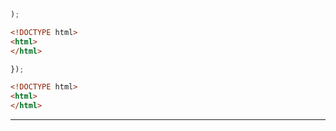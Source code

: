 






```js
);
```




```html
<!DOCTYPE html>
<html>
</html>
```

```js
});
```




```html
<!DOCTYPE html>
<html>
</html>
```












---
